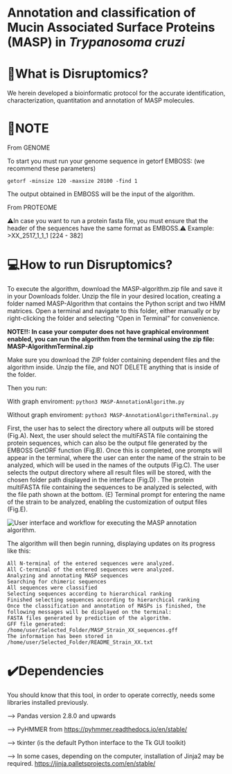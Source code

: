 
# Annotation and classification of Mucin Associated Surface Proteins (MASP) in _Trypanosoma cruzi_

# 📍What is Disruptomics? 

We herein developed a bioinformatic protocol for the accurate identification, characterization, quantitation and annotation of MASP molecules.

# 📝NOTE
From GENOME

To start you must run your genome sequence in getorf EMBOSS: (we recommend these parameters)

 ```getorf -minsize 120 -maxsize 20100 -find 1  ```

The output obtained in EMBOSS will be the input of the algorithm. 

From PROTEOME

 ⚠️In case you want to run a protein fasta file,  you must ensure that the header of the sequences have the same format as EMBOSS.⚠️
Example: >XX_2517_1_1_1 [224 - 382]

# 💻How to run Disruptomics?
To execute the algorithm, download the MASP-algorithm.zip file and save it in your Downloads folder. Unzip the file in your desired location, creating a folder named MASP-Algorithm that contains the Python script and two HMM matrices. Open a terminal and navigate to this folder, either manually or by right-clicking the folder and selecting “Open in Terminal” for convenience.

**NOTE!!: In case your computer does not have graphical environment enabled, you can run the algorithm from the terminal using the zip file: MASP-AlgorithmTerminal.zip**

Make sure you download the ZIP folder containing dependent files and the algorithm inside. Unzip the file, and NOT DELETE anything that is inside of the folder.

Then you run:

With graph enviroment:
 ```python3 MASP-AnnotationAlgorithm.py  ```

Without graph enviroment:
 ```python3 MASP-AnnotationAlgorithmTerminal.py  ```

First, the user has to select the directory where all outputs will be stored (Fig.A). Next, the user should select the multiFASTA file containing the protein sequences, which can also be the output file generated by the EMBOSS GetORF function (Fig.B). Once this is completed, one prompts will appear in the terminal, where the user can enter the name of the strain to be analyzed, which will be used in the names of the outputs  (Fig.C).  The user selects the output directory where all result files will be stored, with the chosen folder path displayed in the interface (Fig.D) . The protein multiFASTA file containing the sequences to be analyzed is selected, with the file path shown at the bottom. (E) Terminal prompt for entering the name of the strain to be analyzed, enabling the customization of output files (Fig.E).

![User interface and workflow for executing the MASP annotation algorithm.](images/image1.jpg)


The algorithm will then begin running, displaying updates on its progress like this: 
 ```All internal Methionines were calculated
All N-terminal of the entered sequences were analyzed. 
All C-terminal of the entered sequences were analyzed. 
Analyzing and annotating MASP sequences
Searching for chimeric sequences
All sequences were classified
Selecting sequences according to hierarchical ranking
Finished selecting sequences according to hierarchical ranking
Once the classification and annotation of MASPs is finished, the following messages will be displayed on the terminal:
FASTA files generated by prediction of the algorithm.
GFF file generated: /home/user/Selected_Folder/MASP_Strain_XX_sequences.gff
The information has been stored in /home/user/Selected_Folder/README_Strain_XX.txt 
```

# ✔️Dependencies 
You should know that this tool, in order to operate correctly, needs some libraries installed previously.

--> Pandas version 2.8.0 and upwards

--> PyHMMER from  https://pyhmmer.readthedocs.io/en/stable/

--> tkinter (is the default Python interface to the Tk GUI toolkit)

--> In some cases, depending on the computer, installation of Jinja2 may be required. https://jinja.palletsprojects.com/en/stable/
